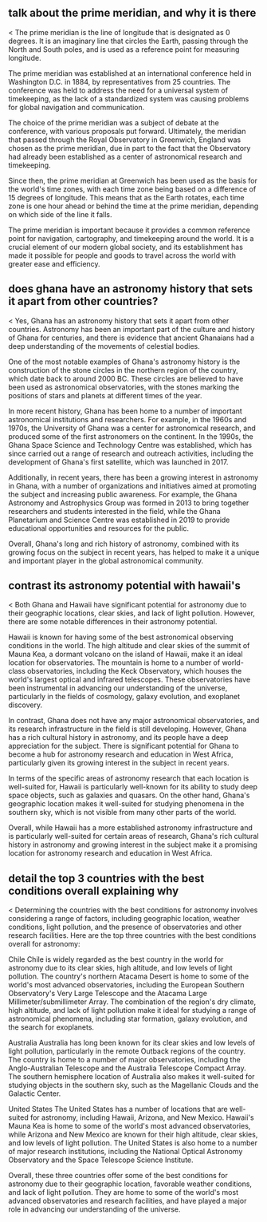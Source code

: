 ## talk about the prime meridian, and why it is there

< The prime meridian is the line of longitude that is designated as 0 degrees. It is an imaginary line that circles the Earth, passing through the North and South poles, and is used as a reference point for measuring longitude.

The prime meridian was established at an international conference held in Washington D.C. in 1884, by representatives from 25 countries. The conference was held to address the need for a universal system of timekeeping, as the lack of a standardized system was causing problems for global navigation and communication.

The choice of the prime meridian was a subject of debate at the conference, with various proposals put forward. Ultimately, the meridian that passed through the Royal Observatory in Greenwich, England was chosen as the prime meridian, due in part to the fact that the Observatory had already been established as a center of astronomical research and timekeeping.

Since then, the prime meridian at Greenwich has been used as the basis for the world's time zones, with each time zone being based on a difference of 15 degrees of longitude. This means that as the Earth rotates, each time zone is one hour ahead or behind the time at the prime meridian, depending on which side of the line it falls.

The prime meridian is important because it provides a common reference point for navigation, cartography, and timekeeping around the world. It is a crucial element of our modern global society, and its establishment has made it possible for people and goods to travel across the world with greater ease and efficiency.

## does ghana have an astronomy history that sets it apart from other countries?

< Yes, Ghana has an astronomy history that sets it apart from other countries. Astronomy has been an important part of the culture and history of Ghana for centuries, and there is evidence that ancient Ghanaians had a deep understanding of the movements of celestial bodies.

One of the most notable examples of Ghana's astronomy history is the construction of the stone circles in the northern region of the country, which date back to around 2000 BC. These circles are believed to have been used as astronomical observatories, with the stones marking the positions of stars and planets at different times of the year.

In more recent history, Ghana has been home to a number of important astronomical institutions and researchers. For example, in the 1960s and 1970s, the University of Ghana was a center for astronomical research, and produced some of the first astronomers on the continent. In the 1990s, the Ghana Space Science and Technology Centre was established, which has since carried out a range of research and outreach activities, including the development of Ghana's first satellite, which was launched in 2017.

Additionally, in recent years, there has been a growing interest in astronomy in Ghana, with a number of organizations and initiatives aimed at promoting the subject and increasing public awareness. For example, the Ghana Astronomy and Astrophysics Group was formed in 2013 to bring together researchers and students interested in the field, while the Ghana Planetarium and Science Centre was established in 2019 to provide educational opportunities and resources for the public.

Overall, Ghana's long and rich history of astronomy, combined with its growing focus on the subject in recent years, has helped to make it a unique and important player in the global astronomical community.

## contrast its astronomy potential with hawaii's

< Both Ghana and Hawaii have significant potential for astronomy due to their geographic locations, clear skies, and lack of light pollution. However, there are some notable differences in their astronomy potential.

Hawaii is known for having some of the best astronomical observing conditions in the world. The high altitude and clear skies of the summit of Mauna Kea, a dormant volcano on the island of Hawaii, make it an ideal location for observatories. The mountain is home to a number of world-class observatories, including the Keck Observatory, which houses the world's largest optical and infrared telescopes. These observatories have been instrumental in advancing our understanding of the universe, particularly in the fields of cosmology, galaxy evolution, and exoplanet discovery.

In contrast, Ghana does not have any major astronomical observatories, and its research infrastructure in the field is still developing. However, Ghana has a rich cultural history in astronomy, and its people have a deep appreciation for the subject. There is significant potential for Ghana to become a hub for astronomy research and education in West Africa, particularly given its growing interest in the subject in recent years.

In terms of the specific areas of astronomy research that each location is well-suited for, Hawaii is particularly well-known for its ability to study deep space objects, such as galaxies and quasars. On the other hand, Ghana's geographic location makes it well-suited for studying phenomena in the southern sky, which is not visible from many other parts of the world.

Overall, while Hawaii has a more established astronomy infrastructure and is particularly well-suited for certain areas of research, Ghana's rich cultural history in astronomy and growing interest in the subject make it a promising location for astronomy research and education in West Africa.

## detail the top 3 countries with the best conditions overall explaining why

< Determining the countries with the best conditions for astronomy involves considering a range of factors, including geographic location, weather conditions, light pollution, and the presence of observatories and other research facilities. Here are the top three countries with the best conditions overall for astronomy:

Chile
Chile is widely regarded as the best country in the world for astronomy due to its clear skies, high altitude, and low levels of light pollution. The country's northern Atacama Desert is home to some of the world's most advanced observatories, including the European Southern Observatory's Very Large Telescope and the Atacama Large Millimeter/submillimeter Array. The combination of the region's dry climate, high altitude, and lack of light pollution make it ideal for studying a range of astronomical phenomena, including star formation, galaxy evolution, and the search for exoplanets.

Australia
Australia has long been known for its clear skies and low levels of light pollution, particularly in the remote Outback regions of the country. The country is home to a number of major observatories, including the Anglo-Australian Telescope and the Australia Telescope Compact Array. The southern hemisphere location of Australia also makes it well-suited for studying objects in the southern sky, such as the Magellanic Clouds and the Galactic Center.

United States
The United States has a number of locations that are well-suited for astronomy, including Hawaii, Arizona, and New Mexico. Hawaii's Mauna Kea is home to some of the world's most advanced observatories, while Arizona and New Mexico are known for their high altitude, clear skies, and low levels of light pollution. The United States is also home to a number of major research institutions, including the National Optical Astronomy Observatory and the Space Telescope Science Institute.

Overall, these three countries offer some of the best conditions for astronomy due to their geographic location, favorable weather conditions, and lack of light pollution. They are home to some of the world's most advanced observatories and research facilities, and have played a major role in advancing our understanding of the universe.
